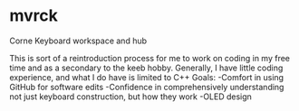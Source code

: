 # mvrck
Corne Keyboard workspace and hub

This is sort of a reintroduction process for me to work on coding in my free time and as a secondary to the keeb hobby.
Generally, I have little coding experience, and what I do have is limited to C++
Goals:
-Comfort in using GitHub for software edits
-Confidence in comprehensively understanding not just keyboard construction, but how they work
-OLED design
